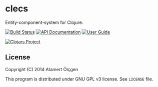 # clecs

Entity-component-system for Clojure.

[![Build Status](https://travis-ci.org/muhuk/clecs.svg?branch=master)](https://travis-ci.org/muhuk/clecs)
[![API Documentation](http://b.repl.ca/v1/doc-API-blue.png)](http://clecs.muhuk.com/latest/api/index.html)
[![User Guide](http://b.repl.ca/v1/doc-user_guide-blue.png)](http://clecs.muhuk.com/latest/user_guide/index.html)

[![Clojars Project](http://clojars.org/clecs/latest-version.svg)](http://clojars.org/clecs)


## License

Copyright (C) 2014  Atamert Ölçgen

This program is distributed under GNU GPL v3 license. See `LICENSE` file.
